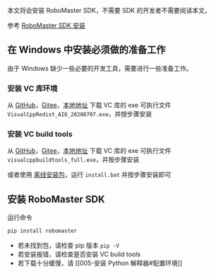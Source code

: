 本文将会安装 RoboMaster SDK，不需要 SDK 的开发者不需要阅读本文。

参考 [RoboMaster SDK 安装](https://robomaster-dev.readthedocs.io/zh-cn/latest/python_sdk/installs.html)

## 在 Windows 中安装必须做的准备工作

由于 Windows 缺少一些必要的开发工具，需要进行一些准备工作。

### 安装 VC 库环境

从 [GitHub](https://github.com/dji-sdk/robomaster-sdk)，[Gitee](https://gitee.com/robomaster-edu/RoboMaster-SDK)，[本地地址](files/VisualCppRedist_AIO_20200707.exe) 下载 VC 库的 exe 可执行文件 `VisualCppRedist_AIO_20200707.exe`，并按步骤安装

### 安装 VC build tools

从 [GitHub](https://github.com/dji-sdk/robomaster-sdk)，[Gitee](https://gitee.com/robomaster-edu/RoboMaster-SDK)，[本地地址](files/visualcppbuildtools_full.exe) 下载 VC 库的 exe 可执行文件 `visualcppbuildtools_full.exe`，并按步骤安装

或者使用 [离线安装包](files/offlineBuildTool.zip)，运行 `install.bat` 并按步骤安装即可

## 安装 RoboMaster SDK

运行命令

```bash
pip install robomaster
```

- 若未找到包，请检查 pip 版本 `pip -V`
- 若安装报错，请检查是否安装 VC build tools
- 若下载十分缓慢，请 [[005-安装 Python 解释器#配置环境]]
